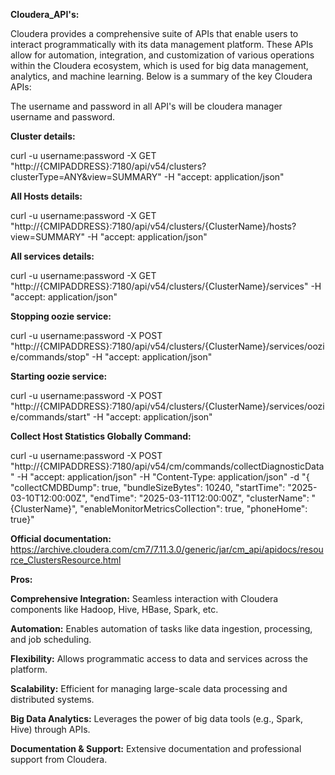 **Cloudera_API's:**

Cloudera provides a comprehensive suite of APIs that enable users to interact programmatically with its data management platform. These APIs allow for automation, integration, and customization of various operations within the Cloudera ecosystem, which is used for big data management, analytics, and machine learning. Below is a summary of the key Cloudera APIs:

The username and password in all API's will be cloudera manager username and password.

**Cluster details:**

curl -u username:password -X GET "http://{CMIPADDRESS}:7180/api/v54/clusters?clusterType=ANY&view=SUMMARY" -H "accept: application/json"

**All Hosts details:**

curl -u username:password -X GET "http://{CMIPADDRESS}:7180/api/v54/clusters/{ClusterName}/hosts?view=SUMMARY" -H "accept: application/json"

**All services details:**

curl -u username:password -X GET "http://{CMIPADDRESS}:7180/api/v54/clusters/{ClusterName}/services" -H "accept: application/json"

**Stopping oozie service:**

curl -u username:password -X POST "http://{CMIPADDRESS}:7180/api/v54/clusters/{ClusterName}/services/oozie/commands/stop" -H "accept: application/json"

**Starting oozie service:**

curl -u username:password -X POST "http://{CMIPADDRESS}:7180/api/v54/clusters/{ClusterName}/services/oozie/commands/start" -H "accept: application/json"

**Collect Host Statistics Globally Command:**

curl -u username:password -X POST "http://{CMIPADDRESS}:7180/api/v54/cm/commands/collectDiagnosticData" -H "accept: application/json" -H "Content-Type: application/json" -d "{ \"collectCMDBDump\": true, \"bundleSizeBytes\": 10240, \"startTime\": \"2025-03-10T12:00:00Z\", \"endTime\": \"2025-03-11T12:00:00Z\", \"clusterName\": \"{ClusterName}\", \"enableMonitorMetricsCollection\": true, \"phoneHome\": true}"

**Official documentation:**
https://archive.cloudera.com/cm7/7.11.3.0/generic/jar/cm_api/apidocs/resource_ClustersResource.html

**Pros:**

**Comprehensive Integration:** Seamless interaction with Cloudera components like Hadoop, Hive, HBase, Spark, etc.

**Automation:** Enables automation of tasks like data ingestion, processing, and job scheduling.

**Flexibility:** Allows programmatic access to data and services across the platform.

**Scalability:** Efficient for managing large-scale data processing and distributed systems.

**Big Data Analytics:** Leverages the power of big data tools (e.g., Spark, Hive) through APIs.

**Documentation & Support:** Extensive documentation and professional support from Cloudera.
